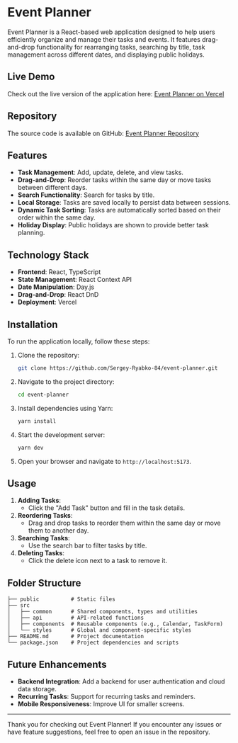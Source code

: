 # Event Planner

Event Planner is a React-based web application designed to help users efficiently organize and manage their tasks and events. It features drag-and-drop functionality for rearranging tasks, searching by title, task management across different dates, and displaying public holidays.

## Live Demo

Check out the live version of the application here: [Event Planner on Vercel](https://event-planner-git-main-sergey-ryabko-84s-projects.vercel.app/)

## Repository

The source code is available on GitHub: [Event Planner Repository](https://github.com/Sergey-Ryabko-84/event-planner)

## Features

- **Task Management**: Add, update, delete, and view tasks.
- **Drag-and-Drop**: Reorder tasks within the same day or move tasks between different days.
- **Search Functionality**: Search for tasks by title.
- **Local Storage**: Tasks are saved locally to persist data between sessions.
- **Dynamic Task Sorting**: Tasks are automatically sorted based on their order within the same day.
- **Holiday Display**: Public holidays are shown to provide better task planning.

## Technology Stack

- **Frontend**: React, TypeScript
- **State Management**: React Context API
- **Date Manipulation**: Day.js
- **Drag-and-Drop**: React DnD
- **Deployment**: Vercel

## Installation

To run the application locally, follow these steps:

1. Clone the repository:

   ```bash
   git clone https://github.com/Sergey-Ryabko-84/event-planner.git
   ```

2. Navigate to the project directory:

   ```bash
   cd event-planner
   ```

3. Install dependencies using Yarn:

   ```bash
   yarn install
   ```

4. Start the development server:

   ```bash
   yarn dev
   ```

5. Open your browser and navigate to `http://localhost:5173`.

## Usage

1. **Adding Tasks**:
   - Click the "Add Task" button and fill in the task details.
2. **Reordering Tasks**:
   - Drag and drop tasks to reorder them within the same day or move them to another day.
3. **Searching Tasks**:
   - Use the search bar to filter tasks by title.
4. **Deleting Tasks**:
   - Click the delete icon next to a task to remove it.

## Folder Structure

```
├── public          # Static files
├── src
│   ├── common      # Shared components, types and utilities
│   ├── api         # API-related functions
│   ├── components  # Reusable components (e.g., Calendar, TaskForm)
│   └── styles      # Global and component-specific styles
├── README.md       # Project documentation
└── package.json    # Project dependencies and scripts
```

## Future Enhancements

- **Backend Integration**: Add a backend for user authentication and cloud data storage.
- **Recurring Tasks**: Support for recurring tasks and reminders.
- **Mobile Responsiveness**: Improve UI for smaller screens.

---

Thank you for checking out Event Planner! If you encounter any issues or have feature suggestions, feel free to open an issue in the repository.
